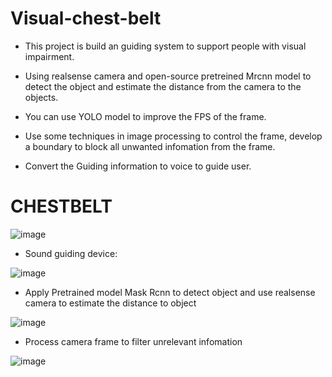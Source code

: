 # Visual-chest-belt
* This project is build an guiding system to support people with visual impairment.
  
* Using realsense camera and open-source pretreined Mrcnn model to detect the object and estimate the distance from the camera to the objects.
  
* You can use YOLO model to improve the FPS of the frame.

* Use some techniques in image processing to control the frame, develop a boundary to block all unwanted infomation from the frame.
  
* Convert the Guiding information to voice to guide user.


# CHESTBELT
![image](https://github.com/phamhduc/Visual-chest-belt/assets/101264143/7bf45634-ac18-4fbd-b50b-05935122722f)

* Sound guiding device:

![image](https://github.com/phamhduc/Visual-chest-belt/assets/101264143/16e5340f-852b-4c76-81a4-59d7e967f1e3)

* Apply Pretrained model Mask Rcnn to detect object and use realsense camera to estimate the distance to object

![image](https://github.com/phamhduc/Visual-chest-belt/assets/101264143/02320531-5296-4965-a6df-e6cfe8b0e811)


* Process camera frame to filter unrelevant infomation

![image](https://github.com/phamhduc/Visual-chest-belt/assets/101264143/56386f0c-66ef-46f0-9a75-63af388dab02)


